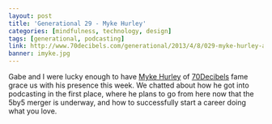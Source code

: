 ```yaml
---
layout: post
title: 'Generational 29 - Myke Hurley'
categories: [mindfulness, technology, design]
tags: [generational, podcasting]
link: http://www.70decibels.com/generational/2013/4/8/029-myke-hurley-and-building-a-new-career.html
banner: imyke.jpg
---
```


Gabe and I were lucky enough to have [Myke Hurley](http://mykehurley.net/) of [70Decibels](http://www.70decibels.com/) fame grace us with his presence this week. We chatted about how he got into podcasting in the first place, where he plans to go from here now that the 5by5 merger is underway, and how to successfully start a career doing what you love.